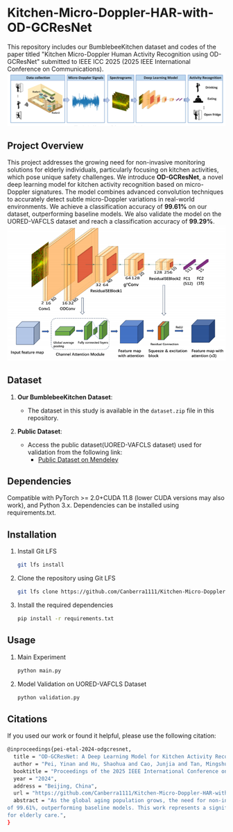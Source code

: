 # Kitchen-Micro-Doppler-HAR-with-OD-GCResNet

This repository includes our BumblebeeKitchen dataset and codes of the paper titled "Kitchen Micro-Doppler Human Activity Recognition using OD-GCResNet" submitted to IEEE ICC 2025 
(2025 IEEE International Conference on Communications).
![Overview](https://raw.githubusercontent.com/Canberra1111/Kitchen-Micro-Doppler-HAR-with-OD-GCResNet/main/Radar_System_Architecture.png)


## Project Overview

This project addresses the growing need for non-invasive monitoring solutions for elderly individuals, particularly focusing on kitchen activities, which pose unique safety challenges. We introduce **OD-GCResNet**, a novel deep learning model for kitchen activity recognition based on micro-Doppler signatures. 
The model combines advanced convolution techniques to accurately detect subtle micro-Doppler variations in real-world environments. We achieve a classification accuracy of **99.61%** on our dataset, outperforming baseline models. We also validate the model on the UORED-VAFCLS dataset and reach a classification accuracy of **99.29%**.
![Model Structure](https://raw.githubusercontent.com/Canberra1111/Kitchen-Micro-Doppler-HAR-with-OD-GCResNet/main/Model_Structure.png)





## Dataset

1. **Our BumblebeeKitchen Dataset**:
   - The dataset in this study is available in the `dataset.zip` file in this repository.
   
2. **Public Dataset**:
   - Access the public dataset(UORED-VAFCLS dataset) used for validation from the following link:
     - [Public Dataset on Mendeley](https://data.mendeley.com/datasets/y2px5tg92h/5)

## Dependencies

Compatible with PyTorch >= 2.0+CUDA 11.8 (lower CUDA versions may also work), and Python 3.x.
Dependencies can be installed using requirements.txt.


## Installation

1. Install Git LFS

   ```bash
   git lfs install

2. Clone the repository using Git LFS

   ```bash
   git lfs clone https://github.com/Canberra1111/Kitchen-Micro-Doppler-HAR-with-OD-GC

3. Install the required dependencies

   ```bash
   pip install -r requirements.txt

## Usage

1. Main Experiment 

   ```bash
   python main.py

2. Model Validation on UORED-VAFCLS Dataset

   ```bash
   python validation.py

## Citations
If you used our work or found it helpful, please use the following citation:
   ```bash
   @inproceedings{pei-etal-2024-odgcresnet,
     title = "OD-GCResNet: A Deep Learning Model for Kitchen Activity Recognition Using Micro-Doppler Signatures",
     author = "Pei, Yinan and Hu, Shaohua and Cao, Junjia and Tan, Mingshu and Li, Zhuyi and Luo, Fei and Li, Anna",
     booktitle = "Proceedings of the 2025 IEEE International Conference on Communications (Under Review)",
     year = "2024",
     address = "Beijing, China",
     url = "https://github.com/Canberra1111/Kitchen-Micro-Doppler-HAR-with-OD-GCResNet",
     abstract = "As the global aging population grows, the need for non-invasive, reliable monitoring solutions for elderly individuals living alone becomes    urgent. Kitchen activities, a high-risk area in homes, pose unique safety challenges. However, existing human activity recognition methods still struggle    with accuracy, and few studies specifically address these challenges in kitchen environments. This paper introduces OD-GCResNet, a novel hybrid deep         learning model for kitchen activity recognition based on micro-Doppler signatures. The proposed model combines Omni-Dimensional Dynamic Convolution with     Recursive Gated Convolution to enhance global feature interactions and adaptive attention, allowing for accurate detection of subtle micro-Doppler           variations in complex, real-world environments. We validate OD-GCResNet on our collected kitchen activity dataset and achieve a classification accuracy 
   of 99.61%, outperforming baseline models. This work represents a significant step forward in non-contact, privacy-preserving safety monitoring solutions 
   for elderly care.",
   }

